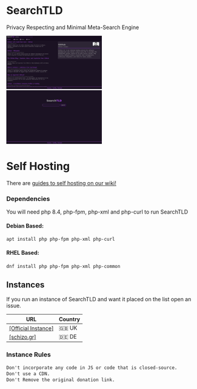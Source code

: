 # SearchTLD
Privacy Respecting and Minimal Meta-Search Engine

<img src=".github/scr1.png" style="max-height: 50%; max-width: 50%;">
<img src=".github/scr2.png" style="max-height: 50%; max-width: 50%;">

# Self Hosting
There are [guides to self hosting on our wiki!](https://github.com/avitld/SearchTLD/wiki)

### Dependencies
You will need php 8.4, php-fpm, php-xml and php-curl to run SearchTLD

#### Debian Based:
```
apt install php php-fpm php-xml php-curl
```
#### RHEL Based:
```
dnf install php php-fpm php-xml php-common
```

## Instances

If you run an instance of SearchTLD and want it placed on the list open an issue.

| URL | Country |
| --- | --- |
| [[Official Instance]](https://searchtld.com) | 🇬🇧 UK |
| [[schizo.gr]](https://search.schizo.gr) | 🇩🇪 DE |

### Instance Rules
```
Don't incorporate any code in JS or code that is closed-source.
Don't use a CDN.
Don't Remove the original donation link.
```
